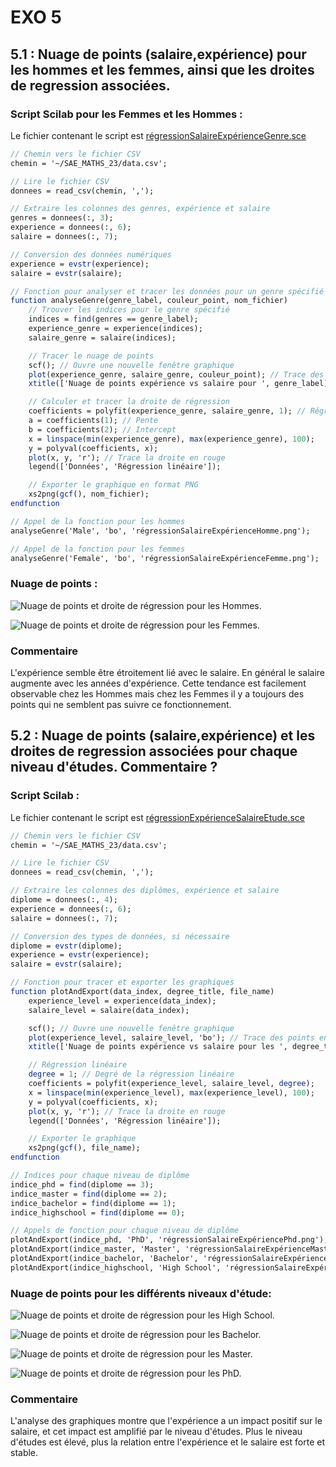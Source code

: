 # EXO 5

## 5.1 : Nuage de points (salaire,expérience) pour les hommes et les femmes, ainsi que les droites de regression associées.

### Script Scilab pour les Femmes et les Hommes :

Le fichier contenant le script est [régressionSalaireExpérienceGenre.sce](régressionSalaireExpérienceGenre.sce)

```scilab
// Chemin vers le fichier CSV
chemin = '~/SAE_MATHS_23/data.csv';

// Lire le fichier CSV
donnees = read_csv(chemin, ',');

// Extraire les colonnes des genres, expérience et salaire
genres = donnees(:, 3);
experience = donnees(:, 6);
salaire = donnees(:, 7);

// Conversion des données numériques
experience = evstr(experience);
salaire = evstr(salaire);

// Fonction pour analyser et tracer les données pour un genre spécifié
function analyseGenre(genre_label, couleur_point, nom_fichier)
    // Trouver les indices pour le genre spécifié
    indices = find(genres == genre_label);
    experience_genre = experience(indices);
    salaire_genre = salaire(indices);

    // Tracer le nuage de points
    scf(); // Ouvre une nouvelle fenêtre graphique
    plot(experience_genre, salaire_genre, couleur_point); // Trace des points
    xtitle(['Nuage de points expérience vs salaire pour ', genre_label], 'Expérience (années)', 'Salaire');

    // Calculer et tracer la droite de régression
    coefficients = polyfit(experience_genre, salaire_genre, 1); // Régression linéaire
    a = coefficients(1); // Pente
    b = coefficients(2); // Intercept
    x = linspace(min(experience_genre), max(experience_genre), 100);
    y = polyval(coefficients, x);
    plot(x, y, 'r'); // Trace la droite en rouge
    legend(['Données', 'Régression linéaire']);

    // Exporter le graphique en format PNG
    xs2png(gcf(), nom_fichier);
endfunction

// Appel de la fonction pour les hommes
analyseGenre('Male', 'bo', 'régressionSalaireExpérienceHomme.png');

// Appel de la fonction pour les femmes
analyseGenre('Female', 'bo', 'régressionSalaireExpérienceFemme.png');
```

### Nuage de points :

![Nuage de points et droite de régression pour les Hommes.](régressionSalaireExpérienceHomme.png)

![Nuage de points et droite de régression pour les Femmes.](régressionSalaireExpérienceFemme.png)

### Commentaire

L'expérience semble être étroitement lié avec le salaire.
En général le salaire augmente avec les années d'expérience.
Cette tendance est facilement observable chez les Hommes mais chez les Femmes il y a toujours des points qui ne semblent pas suivre ce fonctionnement.

## 5.2 : Nuage de points (salaire,expérience) et les droites de regression associées pour chaque niveau d'études. Commentaire ?

### Script Scilab :

Le fichier contenant le script est [régressionExpérienceSalaireEtude.sce](régressionExpérienceSalaireEtude.sce)

```scilab
// Chemin vers le fichier CSV
chemin = '~/SAE_MATHS_23/data.csv';

// Lire le fichier CSV
donnees = read_csv(chemin, ',');

// Extraire les colonnes des diplômes, expérience et salaire
diplome = donnees(:, 4);
experience = donnees(:, 6);
salaire = donnees(:, 7);

// Conversion des types de données, si nécessaire
diplome = evstr(diplome);
experience = evstr(experience);
salaire = evstr(salaire);

// Fonction pour tracer et exporter les graphiques
function plotAndExport(data_index, degree_title, file_name)
    experience_level = experience(data_index);
    salaire_level = salaire(data_index);

    scf(); // Ouvre une nouvelle fenêtre graphique
    plot(experience_level, salaire_level, 'bo'); // Trace des points en bleu
    xtitle(['Nuage de points expérience vs salaire pour les ', degree_title], 'Expérience (années)', 'Salaire');

    // Régression linéaire
    degree = 1; // Degré de la régression linéaire
    coefficients = polyfit(experience_level, salaire_level, degree);
    x = linspace(min(experience_level), max(experience_level), 100);
    y = polyval(coefficients, x);
    plot(x, y, 'r'); // Trace la droite en rouge
    legend(['Données', 'Régression linéaire']);

    // Exporter le graphique
    xs2png(gcf(), file_name);
endfunction

// Indices pour chaque niveau de diplôme
indice_phd = find(diplome == 3);
indice_master = find(diplome == 2);
indice_bachelor = find(diplome == 1);
indice_highschool = find(diplome == 0);

// Appels de fonction pour chaque niveau de diplôme
plotAndExport(indice_phd, 'PhD', 'régressionSalaireExpériencePhd.png');
plotAndExport(indice_master, 'Master', 'régressionSalaireExpérienceMaster.png');
plotAndExport(indice_bachelor, 'Bachelor', 'régressionSalaireExpérienceBachelor.png');
plotAndExport(indice_highschool, 'High School', 'régressionSalaireExpérienceHighschool.png');
```

### Nuage de points pour les différents niveaux d'étude:

![Nuage de points et droite de régression pour les High School.](régressionSalaireExpérienceHighschool.png)

![Nuage de points et droite de régression pour les Bachelor.](régressionSalaireExpérienceBachelor.png)

![Nuage de points et droite de régression pour les Master.](régressionSalaireExpérienceMaster.png)

![Nuage de points et droite de régression pour les PhD.](régressionSalaireExpériencePhd.png)

### Commentaire

L'analyse des graphiques montre que l'expérience a un impact positif sur le salaire, et cet impact est amplifié par le niveau d'études. Plus le niveau d'études est élevé, plus la relation entre l'expérience et le salaire est forte et stable.